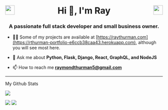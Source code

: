 <h1 align="center">
<a href="https://twitter.com/raythurman2386" target="blank"><img align="left" src="https://cdn.jsdelivr.net/npm/simple-icons@3.0.1/icons/twitter.svg" alt="raythurman2386" height="30" width="30" /></a>
Hi 👋, I'm Ray
<a href="https://linkedin.com/in/raythurman2386" target="blank"><img align="right" src="https://cdn.jsdelivr.net/npm/simple-icons@3.0.1/icons/linkedin.svg" alt="raythurman2386" height="30" width="30" /></a></h1>

<h3 align="center">A passionate full stack developer and small business owner.</h3>

- 👨‍💻 Some of my projects are available at [https://raythurman.com](https://rthurman-portfolio-e6ccb38caa43.herokuapp.com), although you will see most here.

- 💬 Ask me about **Python, Flask, Django, React, GraphQL, and NodeJS**

- 📫 How to reach me **raymondthurman5@gmail.com**

<hr>

My Github Stats

![](http://github-profile-summary-cards.vercel.app/api/cards/profile-details?username=raythurman2386&theme=dracula) 

![](http://github-profile-summary-cards.vercel.app/api/cards/repos-per-language?username=raythurman2386&theme=dracula) 
![](http://github-profile-summary-cards.vercel.app/api/cards/most-commit-language?username=raythurman2386&theme=dracula)
